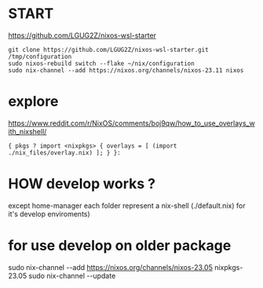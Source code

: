 START
======
https://github.com/LGUG2Z/nixos-wsl-starter


```
git clone https://github.com/LGUG2Z/nixos-wsl-starter.git /tmp/configuration
sudo nixos-rebuild switch --flake ~/nix/configuration
sudo nix-channel --add https://nixos.org/channels/nixos-23.11 nixos

```

explore
=======
https://www.reddit.com/r/NixOS/comments/boj9qw/how_to_use_overlays_with_nixshell/

```
{ pkgs ? import <nixpkgs> { overlays = [ (import ./nix_files/overlay.nix) ]; } }:
```


HOW develop works ?
===================

except home-manager
each folder represent a nix-shell (./default.nix) for it's develop enviroments)

# for use develop on older package
sudo nix-channel --add https://nixos.org/channels/nixos-23.05 nixpkgs-23.05
sudo nix-channel --update
